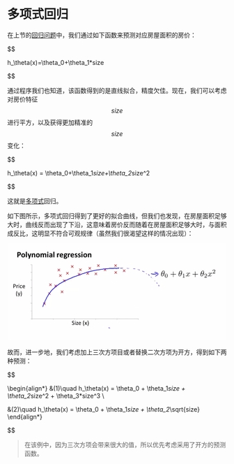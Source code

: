 多项式回归
===========

在上节的[回归问题](https://yoyoyohamapi.gitbooks.io/mit-ml/content/%E7%BA%BF%E6%80%A7%E5%9B%9E%E5%BD%92/%E5%9B%9E%E5%BD%92%E9%97%AE%E9%A2%98/article.html)中，我们通过如下函数来预测对应房屋面积的房价：

$$

h_\theta(x)=\theta_0+\theta_1*size

$$

通过程序我们也知道，该函数得到的是直线拟合，精度欠佳。现在，我们可以考虑对房价特征 $$size$$ 进行平方，以及获得更加精准的 $$size$$ 变化：

$$

h_\theta(x) = \theta_0+\theta_1*size+\theta_2*size^2

$$

这就是[多项式](https://zh.wikipedia.org/wiki/%E5%A4%9A%E9%A0%85%E5%BC%8F)回归。

如下图所示，多项式回归得到了更好的拟合曲线，但我们也发现，在房屋面积足够大时，曲线反而出现了下沿，这意味着房价反而随着在房屋面积足够大时，与面积成反比，这明显不符合可观规律（虽然我们很渴望这样的情况出现）：

<div style="text-align:center">
<img src="../attachments/polynomial.png" width="500"></img>
</div>

故而，进一步地，我们考虑加上三次方项目或者替换二次方项为开方，得到如下两种预测：

$$

\begin{align*}
&(1)\quad h_\theta(x) = \theta_0 + \theta_1*size + \theta_2*size^2 + \theta_3*size^3 \\

&(2)\quad h_\theta(x) = \theta_0 + \theta_1*size + \theta_2*\sqrt{size}
\end{align*}

$$

> 在该例中，因为三次方项会带来很大的值，所以优先考虑采用了开方的预测函数。
